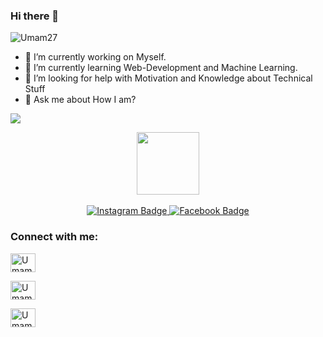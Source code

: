 ### Hi there 👋
<p align = "left"> <img src = "https://komarev.com/ghpvc/?username=Umam27" alt = "Umam27" /> </p>

- 🔭 I’m currently working on Myself.
- 🌱 I’m currently learning Web-Development and Machine Learning.
- 🤔 I’m looking for help with Motivation and Knowledge about Technical Stuff
- 💬 Ask me about How I am?


<p><img align="center" src="https://github-readme-stats.vercel.app/api?username=Umam27&show_icons=true&count_private=true&theme=radical"]</p>

<div id="header" align="center">
  <img src="https://media.giphy.com/media/M9gbBd9nbDrOTu1Mqx/giphy.gif" width="100"/>
</div>
<br>
<div id="badges" align = "center" >
<!--   <a href="your-linkedin-URL">
    <img src="https://img.shields.io/badge/LinkedIn-blue?style=for-the-badge&logo=linkedin&logoColor=white" alt="LinkedIn Badge"/>
  </a> -->
  <a href="https://www.instagram.com/i_m_umam27/">
    <img src="https://img.shields.io/badge/Instagram-red?style=for-the-badge&logo=instagram&logoColor=white" alt="Instagram Badge"/>
  </a>
  <a href="https://www.facebook.com/mohd.umam.716">
    <img src="https://img.shields.io/badge/Facebook-blue?style=for-the-badge&logo=facebook&logoColor=white" alt="Facebook Badge"/>
  </a>
</div>

<h3 align="left">Connect with me:</h3>
<p align="left">
  
<a href="https://www.linkedin.com/in/mohd-umam-999016205" target="blank"><img align="center" src="https://raw.githubusercontent.com/rahuldkjain/github-profile-readme-generator/master/src/images/icons/Social/linked-in-alt.svg" alt="Umam27" height="30" width="40" /></a>
  
<a href="https://www.facebook.com/mohd.umam.716" target="blank"><img align="center" src="https://raw.githubusercontent.com/rahuldkjain/github-profile-readme-generator/master/src/images/icons/Social/facebook.svg" alt="Umam27" height="30" width="40" /></a>
  
<a href="https://www.instagram.com/i_m_umam27/" target="blank"><img align="center" src="https://raw.githubusercontent.com/rahuldkjain/github-profile-readme-generator/master/src/images/icons/Social/instagram.svg" alt="Umam27" height="30" width="40" /></a>
<!-- <a href="https://www.hackerrank.com/dryairship" target="blank"><img align="center" src="https://raw.githubusercontent.com/rahuldkjain/github-profile-readme-generator/master/src/images/icons/Social/hackerrank.svg" alt="dryairship" height="30" width="40" /></a>
<a href="https://codeforces.com/profile/dryairship" target="blank"><img align="center" src="https://raw.githubusercontent.com/rahuldkjain/github-profile-readme-generator/master/src/images/icons/Social/codeforces.svg" alt="dryairship" height="30" width="40" /></a>
</p> -->
